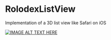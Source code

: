 RolodexListView
===============

Implementation of a 3D list view like Safari on iOS


[![IMAGE ALT TEXT HERE](http://i.ytimg.com/vi/qlyLyVRDlWs/2.jpg)](http://youtu.be/qlyLyVRDlWs)
